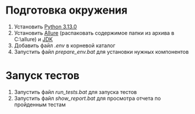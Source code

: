 # Подготовка окружения
1. Установить [Python 3.13.0](https://www.python.org/ftp/python/3.13.0/python-3.13.0-amd64.exe)
2. Установить [Allure](https://github.com/allure-framework/allure2/releases/download/2.32.0/allure-2.32.0.zip) (распаковать содержимое папки из архива в C:\allure) и [JDK](https://download.oracle.com/java/21/latest/jdk-21_windows-x64_bin.exe)
3. Добавить файл *.env* в корневой каталог
4. Запустить файл *prepare_env.bat* для установки нужных компонентов
# Запуск тестов
1. Запустить файл *run_tests.bat* для запуска тестов
2. Запустить файл *show_report.bat* для просмотра отчета по пройденным тестам

